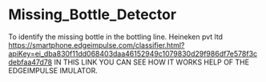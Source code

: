 # Missing_Bottle_Detector
To identify the missing bottle in the bottling line. Heineken pvt ltd 
https://smartphone.edgeimpulse.com/classifier.html?apiKey=ei_dba830f11dd068403daa46152949c1079830d29f986df7e578f3cdebfaa47d78
IN THIS LINK YOU CAN SEE HOW IT WORKS HELP OF THE EDGEIMPULSE IMULATOR.
